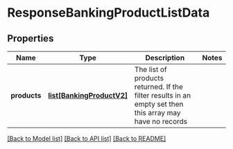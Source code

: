 # ResponseBankingProductListData

## Properties
Name | Type | Description | Notes
------------ | ------------- | ------------- | -------------
**products** | [**list[BankingProductV2]**](BankingProductV2.md) | The list of products returned.  If the filter results in an empty set then this array may have no records | 

[[Back to Model list]](../README.md#documentation-for-models) [[Back to API list]](../README.md#documentation-for-api-endpoints) [[Back to README]](../README.md)


